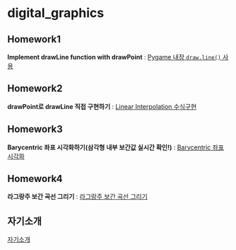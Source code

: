 # digital_graphics
## Homework1
**Implement drawLine function with drawPoint**  : [Pygame 내장 `draw.line()` 사용](https://youtu.be/1EW8ZgAHLf8)

## Homework2
**drawPoint로 drawLine 직접 구현하기** : [Linear Interpolation 수식구현](https://youtu.be/bVGNM2krYKk?si=2kS9G4iIpK4Cky2n)

## Homework3
**Barycentric 좌표 시각화하기(삼각형 내부 보간값 실시간 확인!)** : [Barycentric 좌표 시각화](https://youtu.be/EkQllDetNT4)

## Homework4
**라그랑주 보간 곡선 그리기** : [라그랑주 보간 곡선 그리기](https://youtu.be/xXru2-Y8YS4)

## 자기소개
[자기소개](https://docs.google.com/presentation/d/1YTXWtDWUx6QAC82YvUT7Yk--aLVqaS4yGkj8ei_nhGM/edit?usp=sharing)
